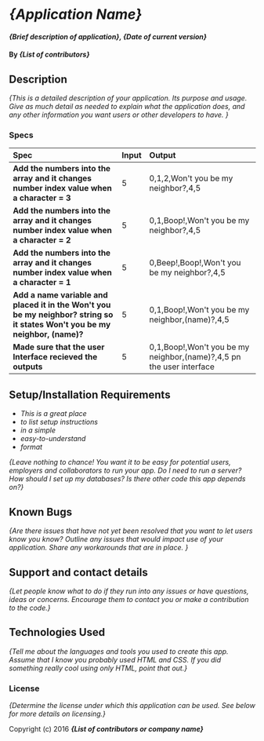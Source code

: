 # _{Application Name}_

#### _{Brief description of application}, {Date of current version}_

#### By _**{List of contributors}**_

## Description

_{This is a detailed description of your application. Its purpose and usage.  Give as much detail as needed to explain what the application does, and any other information you want users or other developers to have. }_

### Specs
| Spec | Input | Output |
| :-------------     | :------------- | :------------- |
| **Add the numbers into the array and it changes number index value when a character = 3** | 5 |0,1,2,Won't you be my neighbor?,4,5 |
| **Add the numbers into the array and it changes number index value when a character = 2**  | 5 | 0,1,Boop!,Won't you be my neighbor?,4,5 |
| **Add the numbers into the array and it changes number index value when a character = 1**  | 5 | 0,Beep!,Boop!,Won't you be my neighbor?,4,5 ||
| **Add a name variable and placed it in the Won't you be my neighbor? string so it states Won't you be my neighbor, (name)?**  | 5 | 0,1,Boop!,Won't you be my neighbor,(name)?,4,5 |
|**Made sure that the user Interface recieved the outputs**  | 5 | 0,1,Boop!,Won't you be my neighbor,(name)?,4,5 pn the user interface|




## Setup/Installation Requirements

* _This is a great place_
* _to list setup instructions_
* _in a simple_
* _easy-to-understand_
* _format_

_{Leave nothing to chance! You want it to be easy for potential users, employers and collaborators to run your app. Do I need to run a server? How should I set up my databases? Is there other code this app depends on?}_

## Known Bugs

_{Are there issues that have not yet been resolved that you want to let users know you know?  Outline any issues that would impact use of your application.  Share any workarounds that are in place. }_

## Support and contact details

_{Let people know what to do if they run into any issues or have questions, ideas or concerns.  Encourage them to contact you or make a contribution to the code.}_

## Technologies Used

_{Tell me about the languages and tools you used to create this app. Assume that I know you probably used HTML and CSS. If you did something really cool using only HTML, point that out.}_

### License

*{Determine the license under which this application can be used.  See below for more details on licensing.}*

Copyright (c) 2016 **_{List of contributors or company name}_**